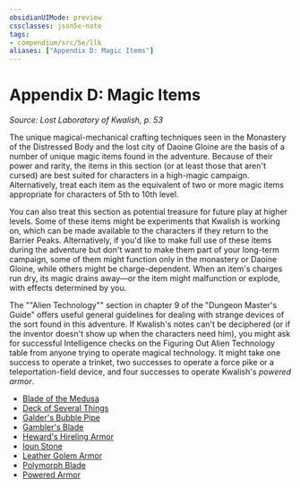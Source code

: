 ```yaml
---
obsidianUIMode: preview
cssclasses: json5e-note
tags:
- compendium/src/5e/llk
aliases: ["Appendix D: Magic Items"]
---
```

# Appendix D: Magic Items
*Source: Lost Laboratory of Kwalish, p. 53* 

The unique magical-mechanical crafting techniques seen in the Monastery of the Distressed Body and the lost city of Daoine Gloine are the basis of a number of unique magic items found in the adventure. Because of their power and rarity, the items in this section (or at least those that aren't cursed) are best suited for characters in a high-magic campaign. Alternatively, treat each item as the equivalent of two or more magic items appropriate for characters of 5th to 10th level.

You can also treat this section as potential treasure for future play at higher levels. Some of these items might be experiments that Kwalish is working on, which can be made available to the characters if they return to the Barrier Peaks. Alternatively, if you'd like to make full use of these items during the adventure but don't want to make them part of your long-term campaign, some of them might function only in the monastery or Daoine Gloine, while others might be charge-dependent. When an item's charges run dry, its magic drains away—or the item might malfunction or explode, with effects determined by you.

The ""Alien Technology"" section in chapter 9 of the "Dungeon Master's Guide" offers useful general guidelines for dealing with strange devices of the sort found in this adventure. If Kwalish's notes can't be deciphered (or if the inventor doesn't show up when the characters need him), you might ask for successful Intelligence checks on the Figuring Out Alien Technology table from anyone trying to operate magical technology. It might take one success to operate a trinket, two successes to operate a force pike or a teleportation-field device, and four successes to operate Kwalish's *powered armor*.

- [Blade of the Medusa](Mechanics/items/blade-of-the-medusa-llk.md)  
- [Deck of Several Things](Mechanics/items/deck-of-several-things-llk.md)  
- [Galder's Bubble Pipe](Mechanics/items/galders-bubble-pipe-llk.md)  
- [Gambler's Blade](Mechanics/items/gamblers-blade-llk.md)  
- [Heward's Hireling Armor](Mechanics/items/hewards-hireling-armor-llk.md)  
- [Ioun Stone](Mechanics/items/ioun-stone-llk.md)  
- [Leather Golem Armor](Mechanics/items/leather-golem-armor-llk.md)  
- [Polymorph Blade](Mechanics/items/polymorph-blade-llk.md)  
- [Powered Armor](Mechanics/items/powered-armor-llk.md)